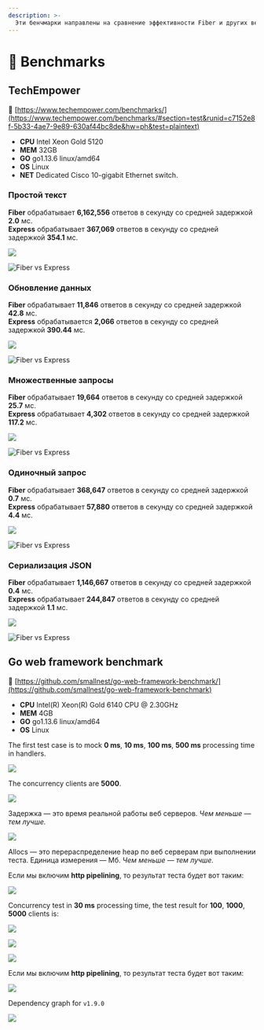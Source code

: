 ```yaml
---
description: >-
  Эти бенчмарки направлены на сравнение эффективности Fiber и других веб-фреймворков.
---
```


# 🤖 Benchmarks

## TechEmpower

🔗 [https://www.techempower.com/benchmarks/](https://www.techempower.com/benchmarks/#section=test&runid=c7152e8f-5b33-4ae7-9e89-630af44bc8de&hw=ph&test=plaintext)

* **CPU** Intel Xeon Gold 5120
* **MEM** 32GB
* **GO** go1.13.6 linux/amd64
* **OS** Linux
* **NET** Dedicated Cisco 10-gigabit Ethernet switch.

### Простой текст

**Fiber** обрабатывает **6,162,556** ответов в секунду со средней задержкой **2.0** мс.  
**Express** обрабатывает **367,069** ответов в секунду со средней задержкой **354.1** мс.

![](.gitbook/assets/plaintext%20%281%29.png)

![Fiber vs Express](.gitbook/assets/plaintext_express.png)

### Обновление данных

**Fiber** обрабатывает **11,846** ответов в секунду со средней задержкой **42.8** мс.  
**Express** обрабатывается **2,066** ответов в секунду со средней задержкой **390.44** мс.

![](.gitbook/assets/data_updates.png)

![Fiber vs Express](.gitbook/assets/data_updates_express%20%281%29.png)

### Множественные запросы

**Fiber** обрабатывает **19,664** ответов в секунду со средней задержкой **25.7** мс.  
**Express** обрабатывает **4,302** ответов в секунду со средней задержкой **117.2** мс.

![](.gitbook/assets/multiple_queries%20%281%29.png)

![Fiber vs Express](.gitbook/assets/multiple_queries_express.png)

### Одиночный запрос

**Fiber** обрабатывает **368,647** ответов в секунду со средней задержкой **0.7** мс.  
**Express** обрабатывает **57,880** ответов в секунду со средней задержкой **4.4** мс.

![](.gitbook/assets/single_query%20%282%29.png)

![Fiber vs Express](.gitbook/assets/single_query_express.png)

### Сериализация JSON

**Fiber** обрабатывает **1,146,667** ответов в секунду со средней задержкой **0.4** мс.  
**Express** обрабатывает **244,847** ответов в секунду со средней задержкой **1.1** мс.

![](.gitbook/assets/json%20%281%29.png)

![Fiber vs Express](.gitbook/assets/json_express.png)

## Go web framework benchmark

🔗 [https://github.com/smallnest/go-web-framework-benchmark/](https://github.com/smallnest/go-web-framework-benchmark)

* **CPU** Intel\(R\) Xeon\(R\) Gold 6140 CPU @ 2.30GHz
* **MEM** 4GB
* **GO** go1.13.6 linux/amd64
* **OS** Linux

The first test case is to mock **0 ms**, **10 ms**, **100 ms**, **500 ms** processing time in handlers.

![](https://raw.githubusercontent.com/gofiber/docs/master/.gitbook/assets/benchmark.png)

The concurrency clients are **5000**.

![](https://raw.githubusercontent.com/gofiber/docs/master/.gitbook/assets/benchmark_latency.png)

Задержка — это время реальной работы веб серверов. _Чем меньше — тем лучше._

![](https://raw.githubusercontent.com/gofiber/docs/master/.gitbook/assets/benchmark_alloc.png)

Allocs — это перераспределение heap по веб серверам при выполнении теста. Единица измерения — Мб. _Чем меньше — тем лучше._

Если мы включим **http pipelining**, то результат теста будет вот таким:

![](https://raw.githubusercontent.com/gofiber/docs/master/.gitbook/assets/benchmark-pipeline.png)

Concurrency test in **30 ms** processing time, the test result for **100**, **1000**, **5000** clients is:

![](https://raw.githubusercontent.com/gofiber/docs/master/.gitbook/assets/concurrency.png)

![](https://raw.githubusercontent.com/gofiber/docs/master/.gitbook/assets/concurrency_latency.png)

![](https://raw.githubusercontent.com/gofiber/docs/master/.gitbook/assets/concurrency_alloc.png)

Если мы включим **http pipelining**, то результат теста будет вот таким:

![](https://raw.githubusercontent.com/gofiber/docs/master/.gitbook/assets/concurrency-pipeline.png)

Dependency graph for `v1.9.0`

![](.gitbook/assets/graph.svg)


